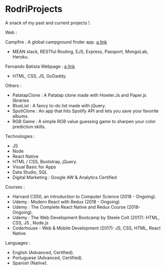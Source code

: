 # RodriProjects

A snack of my past and current projects !.

Web :

Campfire : A global campground finder app. [a link](https://protected-bayou-93766.herokuapp.com)
- MEAN stack, RESTful Routing, EJS, Express, Passport, MongoLab, Heroku.

Fernando Batista Webpage : [a link](http://www.fernandoarielbatista.com)
- HTML, CSS, JS, GoDaddy.

Others :
- PatatapClone : A Patatap clone made with Howler.Js and Paper.js libraries
- BlueList : A fancy to-do list made with jQuery.
- SpotiClone : An app that hits Spotify API and lets you save your favorite albums.
- RGB Game : A simple RGB value guessing game to sharpen your color prediction skills.

Technologies :
- JS
- Node
- React Native
- HTML / CSS, Bootstrap, jQuery.
- Visual Basic for Apps
- Data Studio, SQL
- Digital Marketing : Google AW & Analytics Certified

Courses :
- Harvard CS50, an introduction to Computer Science (2018 - Ongoing).
- Udemy : Modern React with Redux (2018 - Ongoing)
- Udemy : The Complete React Native and Redux Course (2018- Ongoing).
- Udemy : The Web Development Bootcamp by Steele Colt (2017): HTML, CSS, JS , Node.js
- Coderhouse - Web & Mobile Development (2017): JS, CSS, HTML, React Native.





Languages :
- English (Advanced, Certified).
- Portuguese (Advanced, Certified).
- Spanish (Native).
